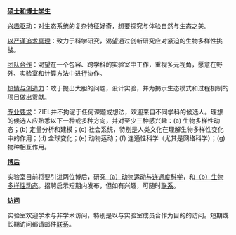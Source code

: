 
__[硕士和博士学生]()__

<ins>兴趣驱动</ins>：对生态系统的复杂特征好奇，想要探究与体验自然与生态之美。

<ins>以严谨追求真理</ins>：致力于科学研究，渴望通过创新研究应对紧迫的生物多样性挑战。

<ins>团队合作</ins>：渴望在一个包容、跨学科的实验室中工作，重视多元视角，愿意在野外、实验室和计算方法中进行协作。

<ins>热情与创造力</ins>：敢于提出大胆的问题，设计实验，并为揭示生态模式和过程机制的项目做出贡献。

<ins>专业要求</ins>：ZIEL并不拘泥于任何课题或想法，欢迎来自不同学科的候选人。理想的候选人应熟悉以下一种或多种方向，并对至少三种感兴趣：(a) 生物多样性动态；(b) 定量分析和建模；(c) 社会系统，特别是人类文化在理解生物多样性变化中的作用；(d) 全球变化；(e) 动物运动；(f) 连通性科学（尤其是网络科学）；(g) 物种相互作用。



__[博后]()__ 

实验室目前将要引进两位博后，研究<ins>（a）动物运动与连通度科学</ins>，和<ins>（b）生物多样性动态</ins>。招聘启示短期内发布，但如有兴趣，可随时[联系](/contacts/)。

__[访问]()__

实验室欢迎学术与非学术访问，特别是以与实验室成员合作为目的的访问。短期或长期访问都请邮件[联系](/contacts/)。
